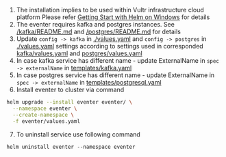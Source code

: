 1. The installation implies to be used within Vultr infrastructure cloud platform
   Please refer [Getting Start with Helm on Windows](https://www.vultr.com/docs/getting-started-with-helm-on-windows) for details
2. The eventer requires kafka and postgres instances.
   See [/kafka/README.md](./kafka/README.md) and [/postgres/README.md](./postgres/README.md) for details
3. Update `config -> kafka` in [./values.yaml](./values.yaml#L21-L22) and `config -> postgres` in [./values.yaml](./values.yaml#L24-L29) settings according to settings used in 
   corresponded [kafka/values.yaml](../kafka/values.yaml) and [postgres/values.yaml](../postgresql/values.yaml)
4. In case kafka service has different name - update ExternalName in `spec -> externalName` in [templates/kafka.yaml](./templates/kafka.yaml)
5. In case postgres service has different name - update ExternalName in `spec -> externalName` in [templates/postgresql.yaml](./templates/postgresql.yaml)
6. Install eventer to cluster via command
```bash
helm upgrade --install eventer eventer/ \
  --namespace eventer \
  --create-namespace \
  -f eventer/values.yaml
```
7. To uninstall service use following command
```
helm uninstall eventer --namespace eventer
```